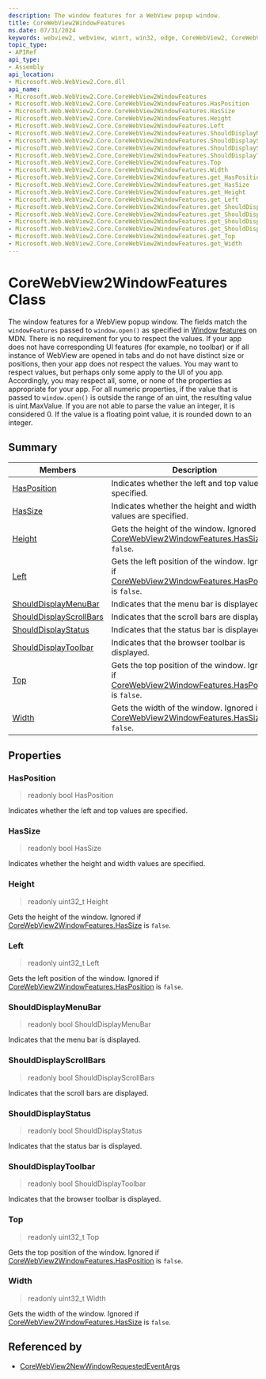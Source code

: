 ```yaml
---
description: The window features for a WebView popup window.
title: CoreWebView2WindowFeatures
ms.date: 07/31/2024
keywords: webview2, webview, winrt, win32, edge, CoreWebView2, CoreWebView2Controller, browser control, edge html, CoreWebView2WindowFeatures
topic_type:
- APIRef
api_type:
- Assembly
api_location:
- Microsoft.Web.WebView2.Core.dll
api_name:
- Microsoft.Web.WebView2.Core.CoreWebView2WindowFeatures
- Microsoft.Web.WebView2.Core.CoreWebView2WindowFeatures.HasPosition
- Microsoft.Web.WebView2.Core.CoreWebView2WindowFeatures.HasSize
- Microsoft.Web.WebView2.Core.CoreWebView2WindowFeatures.Height
- Microsoft.Web.WebView2.Core.CoreWebView2WindowFeatures.Left
- Microsoft.Web.WebView2.Core.CoreWebView2WindowFeatures.ShouldDisplayMenuBar
- Microsoft.Web.WebView2.Core.CoreWebView2WindowFeatures.ShouldDisplayScrollBars
- Microsoft.Web.WebView2.Core.CoreWebView2WindowFeatures.ShouldDisplayStatus
- Microsoft.Web.WebView2.Core.CoreWebView2WindowFeatures.ShouldDisplayToolbar
- Microsoft.Web.WebView2.Core.CoreWebView2WindowFeatures.Top
- Microsoft.Web.WebView2.Core.CoreWebView2WindowFeatures.Width
- Microsoft.Web.WebView2.Core.CoreWebView2WindowFeatures.get_HasPosition
- Microsoft.Web.WebView2.Core.CoreWebView2WindowFeatures.get_HasSize
- Microsoft.Web.WebView2.Core.CoreWebView2WindowFeatures.get_Height
- Microsoft.Web.WebView2.Core.CoreWebView2WindowFeatures.get_Left
- Microsoft.Web.WebView2.Core.CoreWebView2WindowFeatures.get_ShouldDisplayMenuBar
- Microsoft.Web.WebView2.Core.CoreWebView2WindowFeatures.get_ShouldDisplayScrollBars
- Microsoft.Web.WebView2.Core.CoreWebView2WindowFeatures.get_ShouldDisplayStatus
- Microsoft.Web.WebView2.Core.CoreWebView2WindowFeatures.get_ShouldDisplayToolbar
- Microsoft.Web.WebView2.Core.CoreWebView2WindowFeatures.get_Top
- Microsoft.Web.WebView2.Core.CoreWebView2WindowFeatures.get_Width
---
```


# CoreWebView2WindowFeatures Class



The window features for a WebView popup window.
The fields match the `windowFeatures` passed to `window.open()` as specified in [Window features](https://developer.mozilla.org/docs/Web/API/Window/open#Window_features) on MDN. There is no requirement for you to respect the values. If your app does not have corresponding UI features (for example, no toolbar) or if all instance of WebView are opened in tabs and do not have distinct size or positions, then your app does not respect the values. You may want to respect values, but perhaps only some apply to the UI of you app. Accordingly, you may respect all, some, or none of the properties as appropriate for your app. For all numeric properties, if the value that is passed to `window.open()` is outside the range of an uint, the resulting value is uint.MaxValue. If you are not able to parse the value an integer, it is considered 0. If the value is a floating point value, it is rounded down to an integer.

## Summary

Members|Description
--|--
[HasPosition](#hasposition) | Indicates whether the left and top values are specified.
[HasSize](#hassize) | Indicates whether the height and width values are specified.
[Height](#height) | Gets the height of the window. Ignored if [CoreWebView2WindowFeatures.HasSize](corewebview2windowfeatures.md#hassize) is `false`.
[Left](#left) | Gets the left position of the window. Ignored if [CoreWebView2WindowFeatures.HasPosition](corewebview2windowfeatures.md#hasposition) is `false`.
[ShouldDisplayMenuBar](#shoulddisplaymenubar) | Indicates that the menu bar is displayed.
[ShouldDisplayScrollBars](#shoulddisplayscrollbars) | Indicates that the scroll bars are displayed.
[ShouldDisplayStatus](#shoulddisplaystatus) | Indicates that the status bar is displayed.
[ShouldDisplayToolbar](#shoulddisplaytoolbar) | Indicates that the browser toolbar is displayed.
[Top](#top) | Gets the top position of the window. Ignored if [CoreWebView2WindowFeatures.HasPosition](corewebview2windowfeatures.md#hasposition) is `false`.
[Width](#width) | Gets the width of the window. Ignored if [CoreWebView2WindowFeatures.HasSize](corewebview2windowfeatures.md#hassize) is `false`.

## Properties

### HasPosition

> readonly  bool HasPosition

Indicates whether the left and top values are specified.

### HasSize

> readonly  bool HasSize

Indicates whether the height and width values are specified.

### Height

> readonly  uint32_t Height

Gets the height of the window. Ignored if [CoreWebView2WindowFeatures.HasSize](corewebview2windowfeatures.md#hassize) is `false`.

### Left

> readonly  uint32_t Left

Gets the left position of the window. Ignored if [CoreWebView2WindowFeatures.HasPosition](corewebview2windowfeatures.md#hasposition) is `false`.

### ShouldDisplayMenuBar

> readonly  bool ShouldDisplayMenuBar

Indicates that the menu bar is displayed.

### ShouldDisplayScrollBars

> readonly  bool ShouldDisplayScrollBars

Indicates that the scroll bars are displayed.

### ShouldDisplayStatus

> readonly  bool ShouldDisplayStatus

Indicates that the status bar is displayed.

### ShouldDisplayToolbar

> readonly  bool ShouldDisplayToolbar

Indicates that the browser toolbar is displayed.

### Top

> readonly  uint32_t Top

Gets the top position of the window. Ignored if [CoreWebView2WindowFeatures.HasPosition](corewebview2windowfeatures.md#hasposition) is `false`.

### Width

> readonly  uint32_t Width

Gets the width of the window. Ignored if [CoreWebView2WindowFeatures.HasSize](corewebview2windowfeatures.md#hassize) is `false`.






## Referenced by

- [CoreWebView2NewWindowRequestedEventArgs](corewebview2newwindowrequestedeventargs.md)
